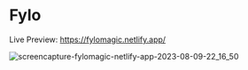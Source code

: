 # Fylo

Live Preview: https://fylomagic.netlify.app/

![screencapture-fylomagic-netlify-app-2023-08-09-22_16_50](https://github.com/Uzairahmad8/Fylo/assets/112511661/c9afc77d-5e60-41f7-980a-a44e13638267)

